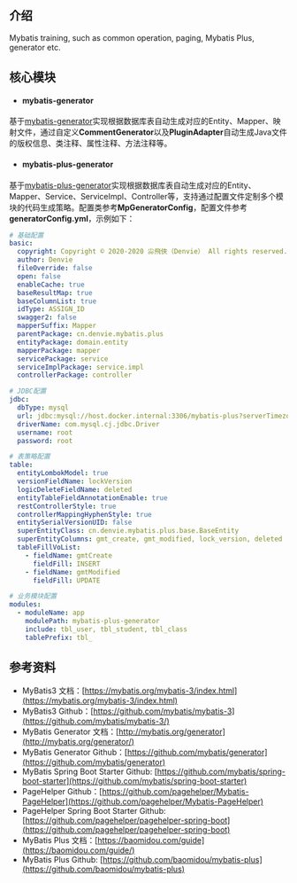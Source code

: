 ## 介绍

Mybatis training, such as common operation, paging, Mybatis Plus, generator etc.



## 核心模块

* #### **mybatis-generator**

基于[mybatis-generator](http://mybatis.org/generator/)实现根据数据库表自动生成对应的Entity、Mapper、映射文件，通过自定义**CommentGenerator**以及**PluginAdapter**自动生成Java文件的版权信息、类注释、属性注释、方法注释等。

* #### **mybatis-plus-generator**

基于[mybatis-plus-generator](https://github.com/baomidou/mybatis-plus)实现根据数据库表自动生成对应的Entity、Mapper、Service、ServiceImpl、Controller等，支持通过配置文件定制多个模块的代码生成策略。配置类参考**MpGeneratorConfig**，配置文件参考**generatorConfig.yml**，示例如下：

```yaml
# 基础配置
basic:
  copyright: Copyright © 2020-2020 尛飛俠（Denvie） All rights reserved.
  author: Denvie
  fileOverride: false
  open: false
  enableCache: true
  baseResultMap: true
  baseColumnList: true
  idType: ASSIGN_ID
  swagger2: false
  mapperSuffix: Mapper
  parentPackage: cn.denvie.mybatis.plus
  entityPackage: domain.entity
  mapperPackage: mapper
  servicePackage: service
  serviceImplPackage: service.impl
  controllerPackage: controller

# JDBC配置
jdbc:
  dbType: mysql
  url: jdbc:mysql://host.docker.internal:3306/mybatis-plus?serverTimezone=GMT%2B8&useSSL=true&useUnicode=true&characterEncoding=UTF-8
  driverName: com.mysql.cj.jdbc.Driver
  username: root
  password: root

# 表策略配置
table:
  entityLombokModel: true
  versionFieldName: lockVersion
  logicDeleteFieldName: deleted
  entityTableFieldAnnotationEnable: true
  restControllerStyle: true
  controllerMappingHyphenStyle: true
  entitySerialVersionUID: false
  superEntityClass: cn.denvie.mybatis.plus.base.BaseEntity
  superEntityColumns: gmt_create, gmt_modified, lock_version, deleted
  tableFillVoList:
    - fieldName: gmtCreate
      fieldFill: INSERT
    - fieldName: gmtModified
      fieldFill: UPDATE

# 业务模块配置
modules:
  - moduleName: app
    modulePath: mybatis-plus-generator
    include: tbl_user, tbl_student, tbl_class
    tablePrefix: tbl_
```



## 参考资料
* MyBatis3 文档：[https://mybatis.org/mybatis-3/index.html](https://mybatis.org/mybatis-3/index.html)
* MyBatis3 Github：[https://github.com/mybatis/mybatis-3](https://github.com/mybatis/mybatis-3/) 
* MyBatis Generator 文档：[http://mybatis.org/generator](http://mybatis.org/generator/)
* MyBatis Generator Github：[https://github.com/mybatis/generator](https://github.com/mybatis/generator)
* MyBatis Spring Boot Starter Github: [https://github.com/mybatis/spring-boot-starter](https://github.com/mybatis/spring-boot-starter)
* PageHelper Github：[https://github.com/pagehelper/Mybatis-PageHelper](https://github.com/pagehelper/Mybatis-PageHelper)
* PageHelper Spring Boot Starter Github: [https://github.com/pagehelper/pagehelper-spring-boot](https://github.com/pagehelper/pagehelper-spring-boot)
* MyBatis Plus 文档：[https://baomidou.com/guide](https://baomidou.com/guide/)
* MyBatis Plus Github: [https://github.com/baomidou/mybatis-plus](https://github.com/baomidou/mybatis-plus)